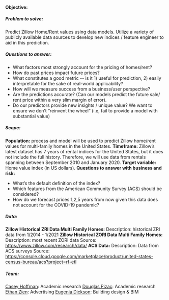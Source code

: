 #### **Objective:**
##### **Problem to solve:**
Predict Zillow Home/Rent values using data models.
Utilize a variety of publicly available data sources to develop new indices / feature engineer to aid in this prediction.
##### **Questions to answer:**
- What factors most strongly account for the pricing of homes/rent?
- How do past prices impact future prices?
- What constitutes a good metric -- is it 1) useful for prediction, 2) easily interpretable for the sake of real-world applicability?
- How will we measure success from a business/user perspective?
- Are the predictions accurate? (Can our models predict the future sale/ rent price within a very slim margin of error).
- Do our predictors provide new insights / unique value? We want to ensure we don’t “reinvent the wheel” (i.e, fail to provide a model with substantial value)

##### **Scope:**
**Population:** process and model will be used to predict Zillow home/rent values for multi-family homes in the United States. 
**Timeframe:** Zillow’s latest dataset has 7 years of rental indices for the United States, but it does not include the full history. Therefore, we will use data from rentals spanning between September 2010 and January 2020.
**Target variable:** Home value index (in US dollars).
**Questions to answer with business and risk:**
- What’s the default definition of the index?
- Which features from the American Community Survey (ACS) should be considered?
- How do we forecast prices 1,2,5 years from now given this data does not account for the COVID-19 pandemic?

##### **Data:**
**Zillow Historical ZRI Data Multi Family Homes:**
Description: historical ZRI data from 1/2014 - 1/2021
**Zillow Historical ZORI Data Multi Family Homes:**
Description: most recent ZORI data
Source: https://www.zillow.com/research/data/
**ACS Data:**
Description: Data from ACS surveys
Source: https://console.cloud.google.com/marketplace/product/united-states-census-bureau/acs?project=rf-etl

##### **Team:**
[Casey Hoffman](https://github.com/caseyahoffman): Academic research
[Douglas Pizac](https://github.com/pizacd): Academic research
[Ethan Zien](https://github.com/ejzien): Advertising
[Eugenia Dickson](https://github.com/EugeniaDickson): Building design & BIM
